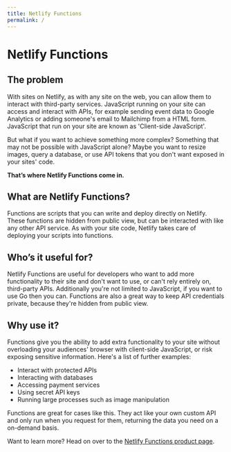 ```yaml
---
title: Netlify Functions
permalink: /
---
```


# Netlify Functions

## The problem

With sites on Netlify, as with any site on the web, you can allow them to interact with third-party services. JavaScript running on your site can access and interact with APIs, for example sending event data to Google Analytics or adding someone's email to Mailchimp from a HTML form. JavaScript that run on your site are known as 'Client-side JavaScript'.

But what if you want to achieve something more complex? Something that may not be possible with JavaScript alone? Maybe you want to resize images, query a database, or use API tokens that you don't want exposed in your sites' code.

**That’s where Netlify Functions come in.**

## What are Netlify Functions?

Functions are scripts that you can write and deploy directly on Netlify. These functions are hidden from public view, but can be interacted with like any other API service. As with your site code, Netlify takes care of deploying your scripts into functions.

## Who’s it useful for?

Netlify Functions are useful for developers who want to add more functionality to their site and don't want to use, or can't rely entirely on, third-party APIs. Additionally you're not limited to JavaScript, if you want to use Go then you can. Functions are also a great way to keep API credentials private, because they're hidden from public view.

## Why use it?

Functions give you the ability to add extra functionality to your site without overloading your audiences' browser with client-side JavaScript, or risk exposing sensitive information. Here's a list of further examples:

- Interact with protected APIs
- Interacting with databases
- Accessing payment services
- Using secret API keys
- Running large processes such as image manipulation

Functions are great for cases like this. They act like your own custom API and only run when you request for them, returning the data you need on a on-demand basis.

Want to learn more? Head on over to the [Netlify Functions product page](https://www.netlify.com/products/functions/).
